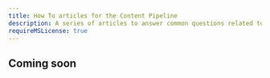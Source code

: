 ```yaml
---
title: How To articles for the Content Pipeline
description: A series of articles to answer common questions related to Content Pipeline operation!
requireMSLicense: true
---
```


## Coming soon